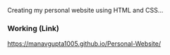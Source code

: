Creating my personal website using HTML and CSS...

### Working (Link)
https://manavgupta1005.github.io/Personal-Website/
